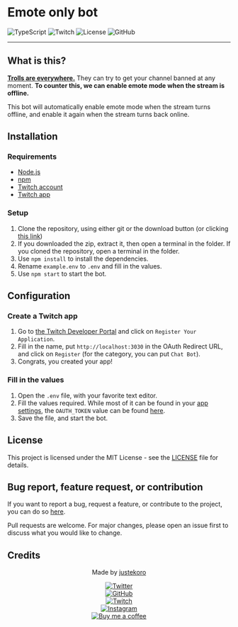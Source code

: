 # Emote only bot
![TypeScript](https://img.shields.io/badge/Made%20with-Typescript-blue)
![Twitch](https://img.shields.io/badge/Using-TMI-blueviolet)
![License](https://img.shields.io/badge/License-MIT-green)
![GitHub](https://img.shields.io/github/last-commit/justekoro/streamer-emoteonly)

---

## What is this?
__[Trolls are everywhere.](https://twitter.com/TaMereLaMouette/status/1573246097761472512)__ They can try to get your channel banned at any moment. **To counter this, we can enable emote mode when the stream is offline.**

This bot will automatically enable emote mode when the stream turns offline, and enable it again when the stream turns back online.

## Installation

### Requirements
- [Node.js](https://nodejs.org/en/download/)
- [npm](https://www.npmjs.com/get-npm)
- [Twitch account](https://www.twitch.tv/)
- [Twitch app](https://dev.twitch.tv/console/apps)

### Setup

1. Clone the repository, using either git or the download button (or clicking [this link](https://github.com/justekoro/streamer-emoteonly/archive/refs/heads/main.zip))
2. If you downloaded the zip, extract it, then open a terminal in the folder. If you cloned the repository, open a terminal in the folder.
3. Use `npm install` to install the dependencies.
4. Rename `example.env` to `.env` and fill in the values.
5. Use `npm start` to start the bot.

## Configuration

### Create a Twitch app

1. Go to [the Twitch Developer Portal](https://dev.twitch.tv/console/apps) and click on `Register Your Application`.
2. Fill in the name, put `http://localhost:3030` in the OAuth Redirect URL, and click on `Register` (for the category, you can put `Chat Bot`).
3. Congrats, you created your app!

### Fill in the values

1. Open the `.env` file, with your favorite text editor.
2. Fill the values required. While most of it can be found in your [app settings](https://dev.twitch.tv/console/apps), the `OAUTH_TOKEN` value can be found [here](https://twitchapps.com/tmi/).
3. Save the file, and start the bot.

## License

This project is licensed under the MIT License - see the [LICENSE](LICENSE.txt) file for details.

## Bug report, feature request, or contribution

If you want to report a bug, request a feature, or contribute to the project, you can do so [here](https://github.com/justekoro/streamer-emoteonly/issues/new/).

Pull requests are welcome. For major changes, please open an issue first to discuss what you would like to change.

## Credits

<div align="center">
<p>Made by <a href="https://twitter.com/justekoro">justekoro</a></p>
  <a href="https://twitter.com/justekoro">
    <img src="https://img.shields.io/twitter/follow/justekoro?style=social" alt="Twitter">
  </a>
<br/>
    <a href="https://github.com/justekoro">
    <img src="https://img.shields.io/github/followers/justekoro?style=social" alt="GitHub">
    </a>
<br/>
<a href="https://www.twitch.tv/justekoro">
    <img src="https://img.shields.io/twitch/status/justekoro?style=social" alt="Twitch">
  </a>
<br/>
<a href="https://instagram.com/justekoro">
    <img src="https://img.shields.io/badge/Instagram-justekoro-blue?style=flat&logo=instagram" alt="Instagram">
  </a>
<br/>
<a href="https://buymeacoffee.com/justekoro">
    <img src="https://img.shields.io/badge/Buy%20me%20a%20coffee-justekoro-blue?style=flat&logo=buy-me-a-coffee" alt="Buy me a coffee">
  </a>
</div>

